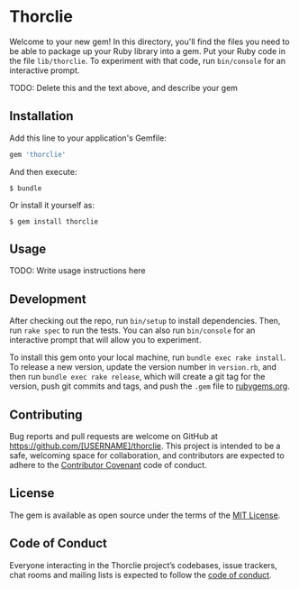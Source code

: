 # Thorclie

Welcome to your new gem! In this directory, you'll find the files you need to be able to package up your Ruby library into a gem. Put your Ruby code in the file `lib/thorclie`. To experiment with that code, run `bin/console` for an interactive prompt.

TODO: Delete this and the text above, and describe your gem

## Installation

Add this line to your application's Gemfile:

```ruby
gem 'thorclie'
```

And then execute:

    $ bundle

Or install it yourself as:

    $ gem install thorclie

## Usage

TODO: Write usage instructions here

## Development

After checking out the repo, run `bin/setup` to install dependencies. Then, run `rake spec` to run the tests. You can also run `bin/console` for an interactive prompt that will allow you to experiment.

To install this gem onto your local machine, run `bundle exec rake install`. To release a new version, update the version number in `version.rb`, and then run `bundle exec rake release`, which will create a git tag for the version, push git commits and tags, and push the `.gem` file to [rubygems.org](https://rubygems.org).

## Contributing

Bug reports and pull requests are welcome on GitHub at https://github.com/[USERNAME]/thorclie. This project is intended to be a safe, welcoming space for collaboration, and contributors are expected to adhere to the [Contributor Covenant](http://contributor-covenant.org) code of conduct.

## License

The gem is available as open source under the terms of the [MIT License](https://opensource.org/licenses/MIT).

## Code of Conduct

Everyone interacting in the Thorclie project’s codebases, issue trackers, chat rooms and mailing lists is expected to follow the [code of conduct](https://github.com/[USERNAME]/thorclie/blob/master/CODE_OF_CONDUCT.md).
